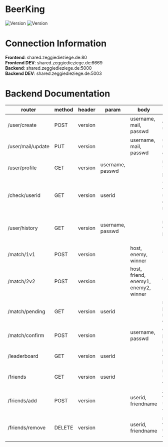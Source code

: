 # BeerKing
![Version](https://img.shields.io/badge/version-1.2.1-brightgreen.svg?style=flat-square)
![Version](https://img.shields.io/badge/release-release-green.svg?style=flat-square)

# Connection Information
**Frontend**:  shared.zeggiedieziege.de:80<br>
**Frontend DEV**:  shared.zeggiedieziege.de:6669<br>
**Backend**:  shared.zeggiedieziege.de:5000<br>
**Backend DEV**: shared.zeggiedieziege.de:5003<br>

# Backend Documentation
| router | method | header | param | body | description | response |
| ------ | ------ | ------ | ------ | ------ | ------ | ------ | 
| /user/create | POST | version ||username, mail, passwd | creates a user | `user_created`<br>`username_unique`<br>`username_too_short`<br>`mail_exists`
| /user/mail/update | PUT | version || username, mail, passwd | updates the users mail adress | `mail_updated`
| /user/profile | GET | version | username, passwd | | retrieves the user's profile | `auth`<br>`userid`<br>`mail`<br>`server_message`
| /check/userid | GET | version |userid || validates whether an userid exists or not | `userid_exists`
| /user/history | GET | version |username, passwd || retrieves the user's history | `matches.host`<br>`matches.friend`<br>`matches.enemy1`<br>`matches.enemy2`<br>`matches.winner`<br>`matches.datetime`
| /match/1v1 | POST | version || host, enemy, winner | starts a new 1v1 match | `match_started`
| /match/2v2 | POST | version || host, friend, enemy1, enemy2, winner | starts a new 2v2 match | `match_started`
| /match/pending | GET | version |userid || retrieves pending matches to confirm | `matches_received`<br>`matches.matchid`<br>`matches.hostname`<br>`matches.winner`<br>`matches.datetime`
| /match/confirm | POST | version || username, passwd | confirms a pending match | `matches_confirmed`
| /leaderboard | GET | version |userid || retrieves the leaderboard | `leaderboard.username`<br>`leaderboard.elo`<br>`leaderboard.isfriend`
| /friends | GET | version | userid || retrieves the user's friendlist | `friends.friend`<br>`friends.friendname`
| /friends/add | POST | version || userid, friendname | adds a friend on the user's friendlist | `friend_added`<br>`friend_equal_user`
| /friends/remove | DELETE | version || userid, friendname | removes a friend from the user's friendlist | `friend_removed`

